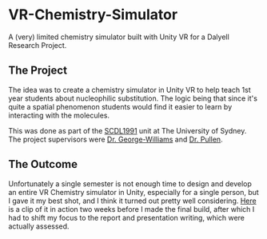 # VR-Chemistry-Simulator
A (very) limited chemistry simulator built with Unity VR for a Dalyell Research Project.

## The Project
The idea was to create a chemistry simulator in Unity VR to help teach 1st year students about nucleophilic substitution. The logic being that since it's quite a spatial phenomenon students would find it easier to learn by interacting with the molecules.

This was done as part of the [SCDL1991](sydney.edu.au/units/SCDL1991) unit at The University of Sydney. The project supervisors were [Dr. George-Williams](sydney.edu.au/science/about/our-people/academic-staff/stephen-george-williams.html) and [Dr. Pullen](sydney.edu.au/science/about/our-people/academic-staff/reyne-pullen.html).

## The Outcome
Unfortunately a single semester is not enough time to design and develop an entire VR Chemistry simulator in Unity, especially for a single person, but I gave it my best shot, and I think it turned out pretty well considering. [Here](https://youtu.be/icApRZI4-Rk) is a clip of it in action two weeks before I made the final build, after which I had to shift my focus to the report and presentation writing, which were actually assessed.
